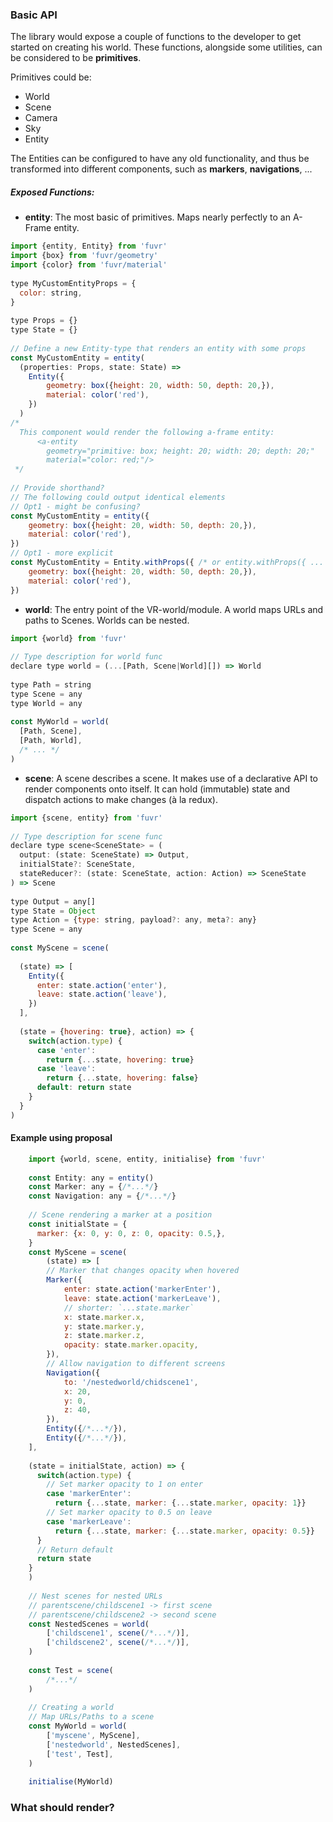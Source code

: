 
###  Basic API

The library would expose a couple of functions to the developer to get started on creating his world.
These functions, alongside some utilities, can be considered to be **primitives**.

Primitives could be:  

* World
* Scene
* Camera
* Sky
* Entity

The Entities can be configured to have any old functionality, and thus be transformed into different components, 
such as **markers**, **navigations**, ...

##### Exposed Functions:

* **entity**: The most basic of primitives. Maps nearly perfectly to an A-Frame entity.
```javascript
import {entity, Entity} from 'fuvr'
import {box} from 'fuvr/geometry'
import {color} from 'fuvr/material'
  
type MyCustomEntityProps = {
  color: string,
}
  
type Props = {}
type State = {}
  
// Define a new Entity-type that renders an entity with some props
const MyCustomEntity = entity(
  (properties: Props, state: State) => 
    Entity({
        geometry: box({height: 20, width: 50, depth: 20,}),
        material: color('red'),
    })
  )
/*
  This component would render the following a-frame entity:
      <a-entity 
        geometry="primitive: box; height: 20; width: 20; depth: 20;"
        material="color: red;"/>
 */
  
// Provide shorthand?
// The following could output identical elements
// Opt1 - might be confusing?
const MyCustomEntity = entity({
    geometry: box({height: 20, width: 50, depth: 20,}),
    material: color('red'),
})
// Opt1 - more explicit
const MyCustomEntity = Entity.withProps({ /* or entity.withProps({ ... */
    geometry: box({height: 20, width: 50, depth: 20,}),
    material: color('red'),
})
```
* **world**: The entry point of the VR-world/module.
A world maps URLs and paths to Scenes. Worlds can be nested.
```javascript
import {world} from 'fuvr'
  
// Type description for world func
declare type world = (...[Path, Scene|World][]) => World
  
type Path = string
type Scene = any
type World = any
  
const MyWorld = world(
  [Path, Scene],
  [Path, World],
  /* ... */
)
```  

* **scene**: A scene describes a scene. It makes use of a declarative API to render 
components onto itself. It can hold (immutable) state and dispatch actions to make 
changes (à la redux). 
```javascript
import {scene, entity} from 'fuvr'
  
// Type description for scene func
declare type scene<SceneState> = (
  output: (state: SceneState) => Output,
  initialState?: SceneState,
  stateReducer?: (state: SceneState, action: Action) => SceneState
) => Scene
  
type Output = any[]
type State = Object
type Action = {type: string, payload?: any, meta?: any}
type Scene = any
  
const MyScene = scene(
  
  (state) => [
    Entity({
      enter: state.action('enter'),
      leave: state.action('leave'),
    })
  ],
  
  (state = {hovering: true}, action) => {
    switch(action.type) {
      case 'enter':
        return {...state, hovering: true}
      case 'leave':
        return {...state, hovering: false}
      default: return state
    }
  }
)
````

#### Example using proposal

```javascript
    import {world, scene, entity, initialise} from 'fuvr'
    
    const Entity: any = entity()
    const Marker: any = {/*...*/}
    const Navigation: any = {/*...*/}
        
    // Scene rendering a marker at a position
    const initialState = {
      marker: {x: 0, y: 0, z: 0, opacity: 0.5,},
    }
    const MyScene = scene(
        (state) => [
        // Marker that changes opacity when hovered 
        Marker({
            enter: state.action('markerEnter'),
            leave: state.action('markerLeave'),
            // shorter: `...state.marker`
            x: state.marker.x,
            y: state.marker.y,
            z: state.marker.z,
            opacity: state.marker.opacity,
        }),
        // Allow navigation to different screens
        Navigation({
            to: '/nestedworld/chidscene1',
            x: 20,
            y: 0,
            z: 40,
        }),
        Entity({/*...*/}),
        Entity({/*...*/}),
    ],
        
    (state = initialState, action) => {
      switch(action.type) {
        // Set marker opacity to 1 on enter
        case 'markerEnter':
          return {...state, marker: {...state.marker, opacity: 1}}
        // Set marker opacity to 0.5 on leave
        case 'markerLeave':
          return {...state, marker: {...state.marker, opacity: 0.5}}
      }
      // Return default
      return state
    }
    )
        
    // Nest scenes for nested URLs
    // parentscene/childscene1 -> first scene
    // parentscene/childscene2 -> second scene
    const NestedScenes = world(
        ['childscene1', scene(/*...*/)],
        ['childscene2', scene(/*...*/)],
    )
        
    const Test = scene(
        /*...*/
    )
        
    // Creating a world
    // Map URLs/Paths to a scene
    const MyWorld = world(
        ['myscene', MyScene],
        ['nestedworld', NestedScenes],
        ['test', Test],
    )
        
    initialise(MyWorld)
```

### What should render?


